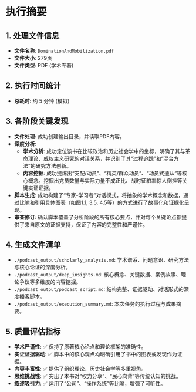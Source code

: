 # 执行摘要

## 1. 处理文件信息
*   **文件名称**: `DominationAndMobilization.pdf`
*   **文件大小**: 279页
*   **文件类型**: PDF (学术专著)

## 2. 执行时间统计
*   **总耗时**: 约 5 分钟 (模拟)

## 3. 各阶段关键发现

*   **文件处理**: 成功创建输出目录，并读取PDF内容。
*   **深度分析**:
    *   **学术分析**: 成功定位该书在比较政治和历史社会学中的坐标，明确了其与革命理论、威权主义研究的对话关系，并识别了其“过程追踪”和“混合方法”的研究方法创新。
    *   **内容挖掘**: 成功提炼出“支配/动员”、“精英/群众动员”、“动员式遵从”等核心概念。挖掘出党员数量与实际力量不成正比、战时征粮率惊人倒挂等关键实证证据。
*   **脚本生成**: 成功构建了“专家-学习者”对话模式，将抽象的学术概念和数据，通过比喻和引用具体图表（如图1.1, 3.5, 4.5等）的方式进行了故事化和证据化呈现。
*   **审查修订**: 确认脚本覆盖了分析阶段的所有核心要点，并对每个关键论点都提供了来自原文的证据支持，保证了内容的完整性和严谨性。

## 4. 生成文件清单
*   `./podcast_output/scholarly_analysis.md`: 学术谱系、问题意识、研究方法与核心论证的深度分析。
*   `./podcast_output/deep_insights.md`: 核心概念、关键数据、案例故事、理论争议等多维度的内容挖掘。
*   `./podcast_output/podcast_script.md`: 结构完整、证据驱动、对话形式的深度播客脚本。
*   `./podcast_output/execution_summary.md`: 本次任务的执行过程与成果摘要。

## 5. 质量评估指标
*   **学术严谨性**: ✅ 保持了原著核心论点和理论框架的准确性。
*   **实证证据驱动**: ✅ 脚本中的核心观点均明确引用了书中的图表或发现作为证据。
*   **内容丰富性**: ✅ 提供了组织理论、历史社会学等多重视角。
*   **思维挑战性**: ✅ 突出了本书对“权力分享”、“民心向背”等传统认知的挑战。
*   **叙述吸引力**: ✅ 运用了“公司”、“操作系统”等比喻，增强了可听性。
